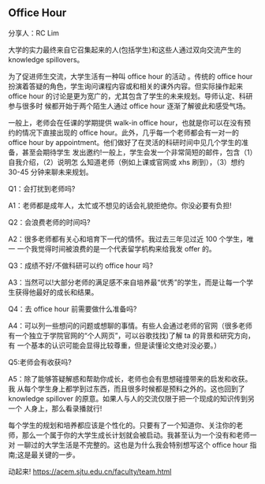 ## Office Hour

分享人：RC Lim

大学的实力最终来自它召集起来的人(包括学生)和这些人通过双向交流产生的 knowledge spillovers。

为了促进师生交流，大学生活有一种叫 office hour 的活动 。传统的 office hour 扮演着答疑的角色，学生询问课程内容或和相关的课外内容。但实际操作起来 office hour 的讨论是更为宽广的，尤其包含了学生的未来规划。导师认定、科研参与很多时 候都开始于两个陌生人通过 office hour 逐渐了解彼此和感受气场。

一般上，老师会在任课的学期提供 walk-in office hour，也就是你可以在没有预 约的情况下直接出现的 office hour。此外，几乎每一个老师都会有一对一的 office hour by appointment。他们做好了在灵活的科研时间中见几个学生的准备，甚至会期待学生 发出邀约!一般上，学生会发一个非常简短的邮件，包含（1）自我介绍，（2）说明怎 么知道老师（例如上课或官网或 xhs 刷到），（3）想约 30-45 分钟来聊未来规划。

Q1：会打扰到老师吗?

A1：老师都是成年人，太忙或不想见的话会礼貌拒绝你。你没必要有负担!

Q2：会浪费老师的时间吗?

A2：很多老师都有关心和培育下一代的情怀。我过去三年见过近 100 个学生，唯一 一个我觉得时间被浪费的是一个代表留学机构来给我发 offer 的。

Q3：成绩不好/不做科研可以约 office hour 吗?

A3：当然可以!大部分老师的满足感不来自培养最“优秀”的学生，而是让每一个学 生获得他最好的成长和结果。

Q4：去 office hour 前需要做什么准备吗?

A4：可以列一些想问的问题或想聊的事情。有些人会通过老师的官网（很多老师有一个独立于学院官网的“个人网页”，可以谷歌找找)了解 ta 的背景和研究方向，有 一个基本的认识可能会显得比较尊重，但是读懂论文绝对没必要。）

Q5:老师会有收获吗?

A5：除了能够答疑解惑和帮助你成长，老师也会有思想碰撞带来的启发和收获。我 从每个学生身上都学到过东西，而且很多时候都是预料之外的。这也回到了 knowledge spillover 的原意。如果人与人的交流仅限于把一个现成的知识传到另一个 人身上，那么看录播就行!

每个学生的规划和培养都应该是个性化的。只要有了一个知道你、关注你的老 师，那么一个属于你的大学生成长计划就会被启动。我甚至认为一个没有和老师一对 一聊过的大学生活是不完整的。这也是为什么我会特别想写这个 office hour 指南;这是最关键的一步。

动起来! https://acem.sjtu.edu.cn/faculty/team.html
